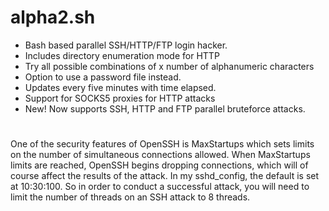 # alpha2.sh
* Bash based parallel SSH/HTTP/FTP login hacker.<br>
* Includes directory enumeration mode for HTTP<br>
* Try all possible combinations of x number of alphanumeric characters<br>
* Option to use a password file instead.<br>
* Updates every five minutes with time elapsed.<br>
* Support for SOCKS5 proxies for HTTP attacks<br>
* New! Now supports SSH, HTTP and FTP parallel bruteforce attacks.
#
One of the security features of OpenSSH is MaxStartups which sets limits on the number of simultaneous connections allowed. When MaxStartups limits are reached, OpenSSH begins dropping connections, which will of course affect the results of the attack. In my sshd_config, the default is set at 10:30:100. So in order to conduct a successful attack, you will need to limit the number of threads on an SSH attack to 8 threads.
#
